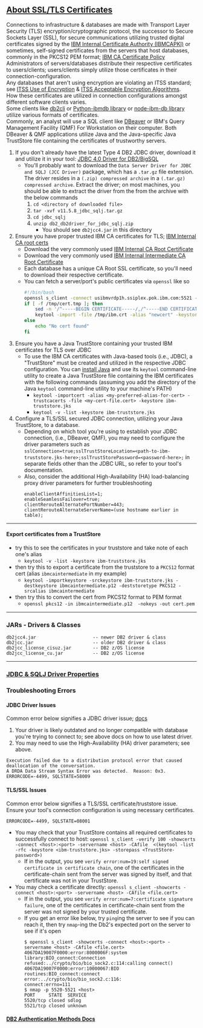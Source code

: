 ## [About SSL/TLS Certificates](https://www.ssl.com/guide/pem-der-crt-and-cer-x-509-encodings-and-conversions/)
Connections to infrastructure & databases are made with Transport Layer Security (TLS) encryption/cryptographic protocol, the successor to Secure Sockets Layer (SSL), for secure communications utilizing trusted digital certificates signed by the [IBM Internal Certificate Authority (IBMCAPKI)](https://w3.ibm.com/w3publisher/certhub/ibm-internal-ca-application/capki-nextgen) or sometimes, self-signed certificates from the servers that host databases, commonly in the PKCS12 PEM format; [IBM CA Certificate Policy](https://w3.ibm.com/w3publisher/certhub/ibm-internal-ca-application/ibm-ca-certificate-policy)\
Administrators of servers/databases distribute their respective certificates to users/clients; users/clients simply utilize those certificates in their connection-configuration.\
Any databases that aren't using encryption are violating an ITSS standard; see [ITSS Use of Encryption](https://pages.github.ibm.com/ciso-psg/main/standards/itss.html#50-use-of-encryption) & [ITSS Acceptable Encryption Algorithms](https://pages.github.ibm.com/ciso-psg/main/supplemental/acceptable_encryption.html).\
How these certificates are utilized in connection configurations amongst different software clients varies.\
Some clients like [db2cli](https://www.ibm.com/docs/en/db2/11.5?topic=commands-db2cli-db2-interactive-cli) or [Python-ibmdb library](https://github.com/ibmdb/python-ibmdb) or [node-ibm-db library](https://github.com/ibmdb/node-ibm_db) utilize various formats of certificates.\
Commonly, an analyst will use a SQL client like [DBeaver](https://dbeaver.io/download/) or IBM's Query Management Facility (QMF) For Workstation on their computer. Both DBeaver & QMF applications utilize Java and the Java-specific Java TrustStore file containing the certificates of trustworthy servers.
1. If you don't already have the latest Type 4 DB2 JDBC driver, download it and utilize it in your tool: [JDBC 4.0 Driver for DB2/BigSQL](http://www-01.ibm.com/support/docview.wss?uid=swg21363866)
    - You'll probably want to download the `Data Server Driver for JDBC and SQLJ (JCC Driver)` package, which has a `.tar.gz` file extension. The driver resides in a `(.zip) compressed archive` in a `(.tar.gz) compressed archive`. Extract the driver; on most machines, you should be able to extract the driver from the from the archive with the below commands
        1. `cd <directory of downloaded file>`
        2. `tar -xvf v11.5.8_jdbc_sqlj.tar.gz`
        3. `cd jdbc_sqlj`
        4. `unzip db2_db2driver_for_jdbc_sqlj.zip`
            - You should see `db2jcc4.jar` in this directory
2. Ensure you have proper trusted IBM CA certificates for TLS; [IBM Internal CA root certs](https://w3.ibm.com/w3publisher/certhub/ibm-internal-ca-application/root-intermediate)
    - Download the very commonly used [IBM Internal CA Root Certificate](https://w3p-box-service.dal1a.cirrus.ibm.com/2224f170-115a-11ef-90da-75bb4bb2ddb4/1715781011725/download/55f70760-b199-11ef-845d-fd580bca0187?attachment=true)
    - Download the very commonly used [IBM Internal Intermediate CA Root Certificate](https://w3p-box-service.dal1a.cirrus.ibm.com/2224f170-115a-11ef-90da-75bb4bb2ddb4/1715780217562/download/6d091880-b199-11ef-9764-692b47bd4265?attachment=true)
    - Each database has a unique CA Root SSL certificate, so you'll need to download their respective certificate.
    - You can fetch a server/port's public certificates via `openssl` like so
        ```bash
        #!/bin/bash
        openssl s_client -connect usibmvrdp1h.ssiplex.pok.ibm.com:5521 -showcerts > /tmp/cert.tmp 2> /tmp/err.log
        if [ -f /tmp/cert.tmp ]; then
            sed -n '/^-----BEGIN CERTIFICATE-----/,/^-----END CERTIFICATE-----/p' /tmp/cert.tmp > /tmp/ibm.crt
            keytool -import -file /tmp/ibm.crt -alias "newcert" -keystore CustomizedCAs.jks -storepass changeit
        else
            echo "No cert found"
        fi
        ```
3. Ensure you have a Java TrustStore containing your trusted IBM certificates for TLS over JDBC
    - To use the IBM CA certificates with Java-based tools (i.e., JDBC), a "TrustStore" must be created and utilized in the respective JDBC configuration. You can [install Java](https://www.java.com/en/download/help/download_options.html) and use its `keytool` command-line utility to create a Java TrustStore file containing the IBM certificates with the following commands (assuming you add the directory of the Java `keytool` command-line utility to your machine's PATH)
        - `keytool -importcert -alias <my-preferred-alias-for-cert> -trustcacerts -file <my-cert-file.cert> -keystore ibm-truststore.jks`
        - `keytool -v -list -keystore ibm-truststore.jks`
4. Configure a TLS/SSL secured JDBC connection, utilizing your Java TrustStore, to a database.
    - Depending on which tool you're using to establish your JDBC connection, (i.e., DBeaver, QMF), you may need to configure the driver parameters such as `sslConnection=true;sslTrustStoreLocation=<path-to-ibm-truststore.jks-here>;sslTrustStorePassword=<password-here>;` in separate fields other than the JDBC URL, so refer to your tool's documentation.
    - Also, consider the additional High-Availability (HA) load-balancing proxy driver parameters for further troubleshooting
        ```
        enableClientAffinitiesList=1;
        enableSeamlessFailover=true;
        clientRerouteAlternatePortNumber=443;
        clientRerouteAlternateServerName=(use hostname earlier in table);
        ```

---
#### Export certificates from a TrustStore
- try this to see the certificates in your truststore and take note of each one's alias
    - `keytool -v -list -keystore ibm-truststore.jks`
- then try this to export a certificate from the truststore to a `PKCS12` format cert (alias `ibmcaintermediate` in my example)
    - `keytool -importkeystore -srckeystore ibm-truststore.jks -destkeystore ibmcaintermediate.p12 -deststoretype PKCS12 -srcalias ibmcaintermediate`
- then try this to convert the cert from PKCS12 format to PEM format
    - `openssl pkcs12 -in ibmcaintermediate.p12  -nokeys -out cert.pem`
---

### JARs - Drivers & Classes
```
db2jcc4.jar                     -- newer DB2 driver & class
db2jcc.jar                      -- older DB2 driver & class
db2jcc_license_cisuz.jar        -- DB2 z/OS license
db2jcc_license_cu.jar           -- DB2 z/OS license
```

---

### [JDBC & SQLJ Driver Properties](https://www.ibm.com/docs/en/db2/12.1?topic=information-data-server-driver-jdbc-sqlj-configuration-properties)

### Troubleshooting Errors
#### JDBC Driver Issues
Common error below signifies a JDBC driver issue; [docs](https://www.ibm.com/docs/en/db2-for-zos/13?topic=jsri-error-codes-issued-by-data-server-driver-jdbc-sqlj)
1. Your driver is likely outdated and no longer compatible with database you're trying to connect to; see above docs on how to use latest driver.
2. You may need to use the High-Availability (HA) driver parameters; see above.
```
Execution failed due to a distribution protocol error that caused deallocation of the conversation.
A DRDA Data Stream Syntax Error was detected.  Reason: 0x3. ERRORCODE=-4499, SQLSTATE=58009
```
#### TLS/SSL Issues
Common error below signifies a TLS/SSL certificate/truststore issue.\
Ensure your tool's connection configuration is using necessary certificates.
```
ERRORCODE=-4499, SQLSTATE=08001
```
- You may check that your TrustStore contains all required certificates to successfully connect to host: `openssl s_client -verify 100 -showcerts -connect <host>:<port> -servername <host> -CAfile  <(keytool -list -rfc -keystore <ibm-truststore.jks> -storepass <TrustStore-password>)`
    - If in the output, you see `verify error:num=19:self signed certificate in certificate chain`, one of the certificates in the certificate-chain sent from the server was signed by itself, and that certificate was not in your TrustStore.
- You may check a certificate directly: `openssl s_client -showcerts -connect <host>:<port> -servername <host> -CAfile <file.cert>`
    - If in the output, you see `verify error:num=7:certificate signature failure`, one of the certificates in certificate-chain sent from the server was not signed by your trusted certificate.
    - If you get an error like below, try `ping`ing the server to see if you can reach it, then try `nmap`-ing the Db2's expected port on the server to see if it's open
        ```
        $ openssl s_client -showcerts -connect <host>:<port> -servername <host> -CAfile <file.cert>
        4067DA19007F0000:error:8000006F:system library:BIO_connect:Connection refused:../crypto/bio/bio_sock2.c:114:calling connect()
        4067DA19007F0000:error:10000067:BIO routines:BIO_connect:connect error:../crypto/bio/bio_sock2.c:116:
        connect:errno=111
        $ nmap -p 5520-5521 <host>
        PORT     STATE  SERVICE
        5520/tcp closed sdlog
        5521/tcp closed unknown
        ```

#### [DB2 Authentication Methods Docs](https://www.ibm.com/docs/en/cloud-paks/cp-data/4.6.x?topic=credentials-user-supported-authentication-methods)


